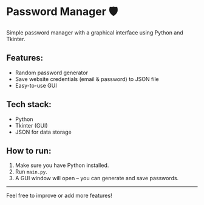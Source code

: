 # Password Manager 🛡️

Simple password manager with a graphical interface using Python and Tkinter.

## Features:
- Random password generator
- Save website credentials (email & password) to JSON file
- Easy-to-use GUI

## Tech stack:
- Python
- Tkinter (GUI)
- JSON for data storage

## How to run:
1. Make sure you have Python installed.
2. Run `main.py`.
3. A GUI window will open – you can generate and save passwords.

---

Feel free to improve or add more features!
